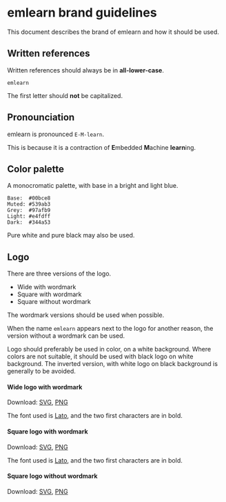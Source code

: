 # emlearn brand guidelines

This document describes the brand of emlearn
and how it should be used.


## Written references

Written references should always be in **all-lower-case**.

```
emlearn
```

The first letter should **not** be capitalized.


## Pronounciation

emlearn is pronounced `E-M-learn`.

This is because it is a contraction of **E**mbedded **M**achine **learn**ing.


## Color palette
A monocromatic palette, with base in a bright and light blue.

```
Base:  #00bce8
Muted: #539ab3
Grey:  #97afb9
Light: #e4fdff
Dark:  #344a53
```

Pure white and pure black may also be used.


## Logo

There are three versions of the logo.

- Wide with wordmark
- Square with wordmark
- Square without wordmark

The wordmark versions should be used when possible.

When the name `emlearn` appears next to the logo for another reason,
the version without a wordmark can be used.

Logo should preferably be used in color, on a white background.
Where colors are not suitable, it should be used with black logo on white background.
The inverted version, with white logo on black background is generally to be avoided.


#### Wide logo with wordmark

Download: [SVG](./emlearn-logo-wordmark-wide.svg), [PNG](./emlearn-logo-wordmark-wide.png)

The font used is [Lato](https://www.latofonts.com/),
and the two first characters are in bold.

#### Square logo with wordmark  

Download: [SVG](./emlearn-logo-wordmark-square.svg), [PNG](./emlearn-logo-wordmark-square.png)

The font used is [Lato](https://www.latofonts.com/),
and the two first characters are in bold.

#### Square logo without wordmark

Download: [SVG](./emlearn-logo-square.svg), [PNG](./emlearn-logo-square.png)


